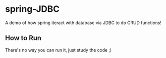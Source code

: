 # spring-JDBC
A demo of how spring iteract with database via JDBC to do CRUD functions!
## How to Run
There's no way you can run it, just study the code ;)
